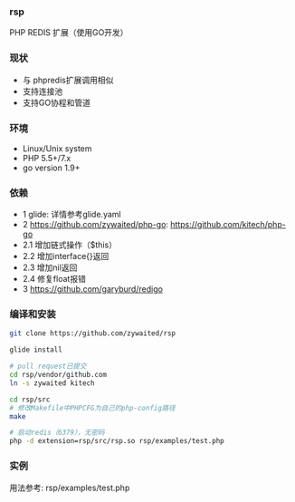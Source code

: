### rsp

PHP REDIS 扩展（使用GO开发）

### 现状

* 与 phpredis扩展调用相似
* 支持连接池
* 支持GO协程和管道

### 环境

* Linux/Unix system
* PHP 5.5+/7.x
* go version 1.9+

### 依赖
* 1 glide: 详情参考glide.yaml
* 2 <https://github.com/zywaited/php-go>: <https://github.com/kitech/php-go>
* 2.1 增加链式操作（$this）
* 2.2 增加interface{}返回
* 2.3 增加nil返回
* 2.4 修复float报错
* 3 <https://github.com/garyburd/redigo>

### 编译和安装

```sh
git clone https://github.com/zywaited/rsp

glide install

# pull request已提交
cd rsp/vendor/github.com
ln -s zywaited kitech

cd rsp/src
# 修改Makefile中PHPCFG为自己的php-config路径
make

# 启动redis（6379），无密码
php -d extension=rsp/src/rsp.so rsp/examples/test.php
```

### 实例
用法参考: rsp/examples/test.php
